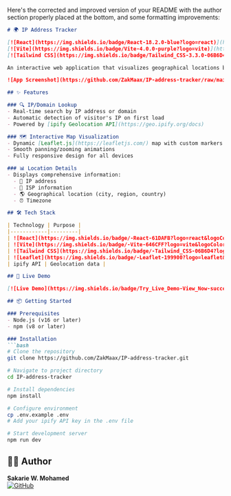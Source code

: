 Here's the corrected and improved version of your README with the author section properly placed at the bottom, and some formatting improvements:

```markdown
# 🌍 IP Address Tracker

[![React](https://img.shields.io/badge/React-18.2.0-blue?logo=react)](https://reactjs.org/)
[![Vite](https://img.shields.io/badge/Vite-4.0.0-purple?logo=vite)](https://vitejs.dev/)
[![Tailwind CSS](https://img.shields.io/badge/Tailwind_CSS-3.3.0-06B6D4?logo=tailwind-css)](https://tailwindcss.com/)

An interactive web application that visualizes geographical locations based on IP addresses or domains using the ipify API.

![App Screenshot](https://github.com/ZakMaax/IP-address-tracker/raw/main/screenshot/ip-address-tracker-homepage.png)

## ✨ Features

### 🔍 IP/Domain Lookup
- Real-time search by IP address or domain
- Automatic detection of visitor's IP on first load
- Powered by [ipify Geolocation API](https://geo.ipify.org/docs)

### 🗺️ Interactive Map Visualization
- Dynamic [Leaflet.js](https://leafletjs.com/) map with custom markers
- Smooth panning/zooming animations
- Fully responsive design for all devices

### 📊 Location Details
- Displays comprehensive information:
  - 📶 IP address
  - 🏢 ISP information
  - 🌎 Geographical location (city, region, country)
  - ⏰ Timezone

## 🛠️ Tech Stack

| Technology | Purpose |
|------------|---------|
| ![React](https://img.shields.io/badge/-React-61DAFB?logo=react&logoColor=white) | Frontend framework |
| ![Vite](https://img.shields.io/badge/-Vite-646CFF?logo=vite&logoColor=white) | Build tool |
| ![Tailwind CSS](https://img.shields.io/badge/-Tailwind_CSS-06B6D4?logo=tailwind-css&logoColor=white) | Styling |
| ![Leaflet](https://img.shields.io/badge/-Leaflet-199900?logo=leaflet&logoColor=white) | Interactive maps |
| ipify API | Geolocation data |

## 🚀 Live Demo

[![Live Demo](https://img.shields.io/badge/Try_Live_Demo-View_Now-success?style=for-the-badge)](https://ip-address-geolocation.netlify.app/)

## 📦 Getting Started

### Prerequisites
- Node.js (v16 or later)
- npm (v8 or later)

### Installation
```bash
# Clone the repository
git clone https://github.com/ZakMaax/IP-address-tracker.git

# Navigate to project directory
cd IP-address-tracker

# Install dependencies
npm install

# Configure environment
cp .env.example .env
# Add your ipify API key in the .env file

# Start development server
npm run dev
```

## 👨‍💻 Author

**Sakarie W. Mohamed**  
[![GitHub](https://img.shields.io/badge/GitHub-Profile-blue?logo=github)](https://github.com/ZakMaax)
```
